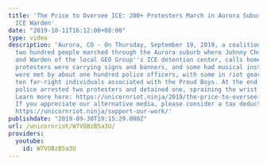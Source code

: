 ```yaml
---
title: 'The Price to Oversee ICE: 200+ Protesters March in Aurora Suburb of GEO Group''s
  ICE Warden'
date: "2019-10-11T16:12:00+08:00"
type: video
description: 'Aurora, CO - On Thursday, September 19, 2019, a coalition of more than
  two hundred people marched through the Aurora suburb where Johnny Choate, the CEO
  and Warden of the local GEO Group''s ICE detention center, calls home. Many of the
  protesters were carrying signs and banners, and some had musical instruments. They
  were met by about one hundred police officers, with some in riot gear, and by about
  ten far-right individuals associated with the Proud Boys. At the end of the night,
  police arrested two protesters and detained one, spraining the wrist of one of them.
  Learn more here: https://unicornriot.ninja/2019/the-price-to-oversee-ice-200-protesters-march-in-aurora-suburb-home-to-geo-group-ice-warden/
  If you appreciate our alternative media, please consider a tax deductible donation:
  https://unicornriot.ninja/support-our-work/'
publishdate: "2019-09-30T19:15:29.000Z"
url: /unicornriot/W7VOBzB5a3U/
providers:
  youtube:
    id: W7VOBzB5a3U
---
```

